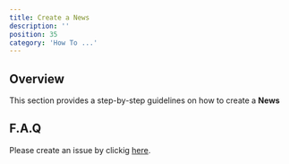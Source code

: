 ```yaml
---
title: Create a News
description: ''
position: 35
category: 'How To ...'
---
```

## Overview
This section provides a step-by-step guidelines on how to create a **News**

## F.A.Q
Please create an issue by clickig [here](https://github.com/OpenMobileAlliance/githubpages-doc-guidelines/issues).